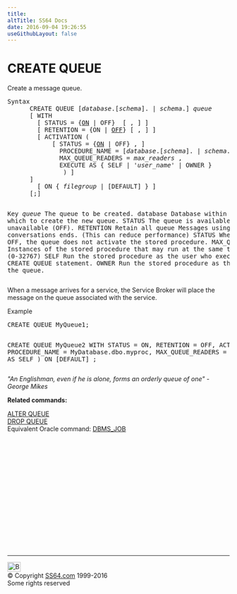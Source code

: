 ```yaml
---
title:
altTitle: SS64 Docs
date: 2016-09-04 19:26:55
useGithubLayout: false
---
```

<!-- #BeginLibraryItem "/Library/head_sql.lbi" --><!-- #EndLibraryItem --><h1>CREATE QUEUE</h1>
<p>Create a message queue.</p>
<pre>Syntax
      CREATE QUEUE [<i>database</i>.[<i>schema</i>]. | <i>schema</i>.] <i>queue</i>
      [ WITH
        [ STATUS = {<u>ON</u> | OFF}  [ , ] ]
        [ RETENTION = {ON | <u>OFF</u>} [ , ] ] 
        [ ACTIVATION (
            [ STATUS = {<u>ON</u> | OFF} , ] 
              PROCEDURE_NAME = [<i>database</i>.[<i>schema</i>]. | <i>schema</i>.] <i>stored_procedure</i> ,
              MAX_QUEUE_READERS = <i>max_readers</i> , 
              EXECUTE AS { SELF | '<i>user_name</i>' | OWNER } 
               ) ]
      ]
        [ ON { <i>filegroup</i> | [DEFAULT] } ] 
      [;]

Key<i>
   queue</i>     The queue to be created.
   database  Database within which to create the new queue.
   STATUS    The queue is available (ON) or unavailable (OFF).
   RETENTION Retain all queue Messages using the conversations ends.
             (This can reduce performance)
   STATUS    When STATUS = OFF, the queue does not activate the stored procedure.
   MAX_QUEUE_READERS  Instances of the stored procedure that may run at the same time (0-32767)
   SELF      Run the stored procedure as the user who executes the CREATE QUEUE statement.
   OWNER     Run the stored procedure as the owner of the queue.</pre>
<p>  When a message arrives for a service, the Service Broker will place the message on the queue associated with the service.</p>
<p>Example</p>
<pre>CREATE QUEUE MyQueue1;

CREATE QUEUE MyQueue2
    WITH STATUS = ON,
      RETENTION = OFF,
      ACTIVATION (
          PROCEDURE_NAME = MyDatabase.dbo.myproc,
          MAX_QUEUE_READERS = 10,
          EXECUTE AS SELF )
    ON [DEFAULT] ;</pre>
<p class="quote"><i>"An Englishman, even if he is alone, forms
an orderly queue of one" - George Mikes </i></p>
<p><b>Related commands:</b></p>
<p>  <a href="queue_a.html">ALTER QUEUE</a><br>
  <a href="queue_d.html">DROP QUEUE</a>  <br>
Equivalent Oracle command:  <a href="../orap/DBMS_JOB.html">DBMS_JOB</a></p><!-- #BeginLibraryItem "/Library/foot_sql.lbi" --><p>
<!-- ss64-sql -->
<ins class="adsbygoogle" style="display:inline-block;width:300px;height:250px" data-ad-client="ca-pub-6140977852749469" data-ad-slot="6953563613"></ins>
<script>
(adsbygoogle = window.adsbygoogle || []).push({});
</script></p>
<hr>
<div id="bl" class="footer"><a href="queue_c.html#"><img src="../images/top.png" width="30" height="22" alt="Back to the Top"></a></div>
<div id="br" class="footer, tagline">© Copyright <a href="../index.html">SS64.com</a> 1999-2016<br>
Some rights reserved</div><!-- #EndLibraryItem -->

